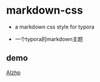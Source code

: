 # markdown-css
- a markdown css style for typora

- 一个typora的markdown主题



## demo

[AIzhp](http://www.aizhp.net)